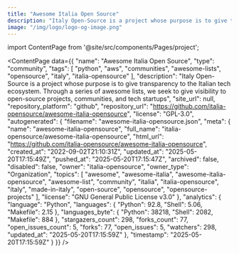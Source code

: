 ```yaml
---
title: "Awesome Italia Open Source"
description: "Italy Open-Source is a project whose purpose is to give transparency to the Italian tech ecosystem. Through a series of awesome lists, we seek to give visibility to open-source projects, communities, and tech startups"
image: "/img/logo/logo-og-image.png"
---
```

import ContentPage from '@site/src/components/Pages/project';

<ContentPage
    data={{
  "name": "Awesome Italia Open Source",
  "type": "community",
  "tags": [
    "python",
    "aws",
    "communities",
    "awesome-lists",
    "opensource",
    "italy",
    "italia-opensource"
  ],
  "description": "Italy Open-Source is a project whose purpose is to give transparency to the Italian tech ecosystem. Through a series of awesome lists, we seek to give visibility to open-source projects, communities, and tech startups",
  "site_url": null,
  "repository_platform": "github",
  "repository_url": "https://github.com/italia-opensource/awesome-italia-opensource",
  "license": "GPL-3.0",
  "autogenerated": {
    "filename": "awesome-italia-opensource.json",
    "meta": {
      "name": "awesome-italia-opensource",
      "full_name": "italia-opensource/awesome-italia-opensource",
      "html_url": "https://github.com/italia-opensource/awesome-italia-opensource",
      "created_at": "2022-09-02T21:10:31Z",
      "updated_at": "2025-05-20T17:15:49Z",
      "pushed_at": "2025-05-20T17:15:47Z",
      "archived": false,
      "disabled": false,
      "owner": "italia-opensource",
      "owner_type": "Organization",
      "topics": [
        "awesome",
        "awesome-italia",
        "awesome-italia-opensource",
        "awesome-list",
        "community",
        "italia",
        "italia-opensource",
        "italy",
        "made-in-italy",
        "open-source",
        "opensource",
        "opensource-projects"
      ],
      "license": "GNU General Public License v3.0"
    },
    "analytics": {
      "language": "Python",
      "languages": {
        "Python": 92.8,
        "Shell": 5.06,
        "Makefile": 2.15
      },
      "languages_byte": {
        "Python": 38218,
        "Shell": 2082,
        "Makefile": 884
      },
      "stargazers_count": 298,
      "forks_count": 77,
      "open_issues_count": 5,
      "forks": 77,
      "open_issues": 5,
      "watchers": 298,
      "updated_at": "2025-05-20T17:15:59Z"
    },
    "timestamp": "2025-05-20T17:15:59Z"
  }
}}
/>

